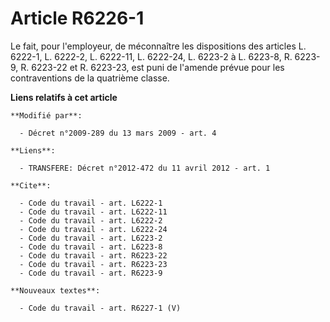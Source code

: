 # Article R6226-1

Le fait, pour l'employeur, de méconnaître les dispositions des articles L. 6222-1, L. 6222-2, L. 6222-11, L. 6222-24, L.
6223-2 à L. 6223-8, R. 6223-9, R. 6223-22 et R. 6223-23, est puni de l'amende prévue pour les contraventions de la quatrième
classe.

**Liens relatifs à cet article**

	**Modifié par**:

	  - Décret n°2009-289 du 13 mars 2009 - art. 4

	**Liens**:

	  - TRANSFERE: Décret n°2012-472 du 11 avril 2012 - art. 1

	**Cite**:

	  - Code du travail - art. L6222-1
	  - Code du travail - art. L6222-11
	  - Code du travail - art. L6222-2
	  - Code du travail - art. L6222-24
	  - Code du travail - art. L6223-2
	  - Code du travail - art. L6223-8
	  - Code du travail - art. R6223-22
	  - Code du travail - art. R6223-23
	  - Code du travail - art. R6223-9

	**Nouveaux textes**:

	  - Code du travail - art. R6227-1 (V)
